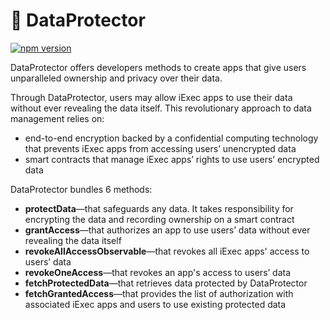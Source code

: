 # 🔐 DataProtector

[![npm version](https://badge.fury.io/js/@iexec%2Fdataprotector.svg)](https://badge.fury.io/js/@iexec%2Fdataprotector)

DataProtector offers developers methods to create apps that give users unparalleled ownership and privacy over their data.&#x20;

Through DataProtector, users may allow iExec apps to use their data without ever revealing the data itself. This revolutionary approach to data management relies on:

- end-to-end encryption backed by a confidential computing technology that prevents iExec apps from accessing users’ unencrypted data
- smart contracts that manage iExec apps’ rights to use users’ encrypted data

DataProtector bundles 6 methods:

- **protectData**—that safeguards any data. It takes responsibility for encrypting the data and recording ownership on a smart contract
- **grantAccess**—that authorizes an app to use users’ data without ever revealing the data itself
- **revokeAllAccessObservable**—that revokes all iExec apps' access to users’ data
- **revokeOneAccess**—that revokes an app's access to users’ data
- **fetchProtectedData**—that retrieves data protected by DataProtector
- **fetchGrantedAccess**—that provides the list of authorization with associated iExec apps and users to use existing protected data
